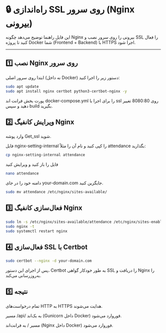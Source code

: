 # 🔒 راه‌اندازی SSL روی سرور (Nginx بیرونی)

این فایل راهنما توضیح می‌دهد چگونه Nginx بیرونی را روی سرور نصب و SSL را فعال کنید تا پروژه Docker شما (Frontend + Backend) با HTTPS اجرا شود.

---

## 1️⃣ نصب Nginx روی سرور
ابتدا روی سرور اصلی (نه داخل Docker) دستور زیر را اجرا کنید:

```bash
sudo apt update
sudo apt install nginx certbot python3-certbot-nginx -y
```
پورت بخش فرانت اند docker-compose.yml را برای اجرا با ssl روی 8080:80 تغییر دهید و سپس build بگیرید.

## 2️⃣ ویرایش کانفیگ Nginx

وارد پوشه Get_ssl شوید.

فایل nginx-setting-internal را کپی کنید و نام آن را مثلاً attendance بگذارید:

```bash
cp nginx-setting-internal attendance
```
فایل را باز کنید و ویرایش کنید
```bash
nano attendance
```
دامنه خود را در  جای your-domain.com جایگزین کنید.
```bash
sudo mv attendance /etc/nginx/sites-available/
```
  
## 3️⃣ فعال‌سازی کانفیگ Nginx

```bash
sudo ln -s /etc/nginx/sites-available/attendance /etc/nginx/sites-enabled/
sudo nginx -t
sudo systemctl restart nginx
```

## 4️⃣ فعال‌سازی SSL با Certbot

```bash
sudo certbot --nginx -d your-domain.com
```

پس از اجرای این دستور، Certbot به طور خودکار گواهی SSL را دریافت و Nginx را به‌روزرسانی می‌کند.


## 5️⃣ نتیجه

تمام درخواست‌های HTTP به HTTPS هدایت می‌شوند.

مسیر /api/ به بک‌اند (Gunicorn داخل Docker) فوروارد می‌شود.

مسیر / به فرانت‌اند (Nginx داخل Docker) فوروارد می‌شود.
